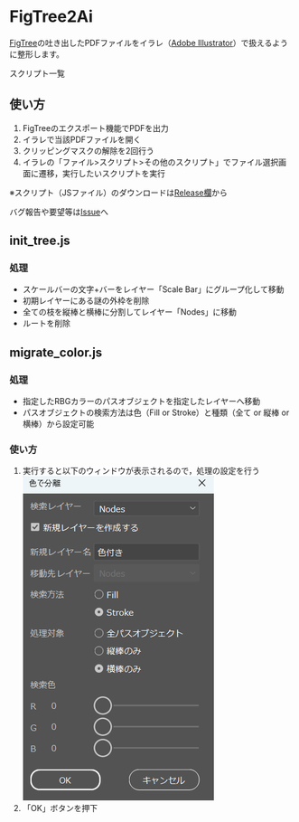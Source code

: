 # FigTree2Ai

[FigTree](http://tree.bio.ed.ac.uk/software/figtree/)の吐き出したPDFファイルをイラレ（[Adobe Illustrator](https://www.adobe.com/jp/)）で扱えるように整形します。

スクリプト一覧

## 使い方

1. FigTreeのエクスポート機能でPDFを出力
1. イラレで当該PDFファイルを開く
1. クリッピングマスクの解除を2回行う
1. イラレの「ファイル>スクリプト>その他のスクリプト」でファイル選択画面に遷移，実行したいスクリプトを実行

※スクリプト（JSファイル）のダウンロードは[Release欄](https://github.com/MEMlabo/AU-aLRT/releases)から

バグ報告や要望等は[Issue](https://github.com/MEMlabo/AU-aLRT/issues)へ

## init_tree.js

### 処理

- スケールバーの文字+バーをレイヤー「Scale Bar」にグループ化して移動
- 初期レイヤーにある謎の外枠を削除
- 全ての枝を縦棒と横棒に分割してレイヤー「Nodes」に移動
- ルートを削除

## migrate_color.js

### 処理

- 指定したRBGカラーのパスオブジェクトを指定したレイヤーへ移動
- パスオブジェクトの検索方法は色（Fill or Stroke）と種類（全て or 縦棒 or 横棒）から設定可能

### 使い方

1. 実行すると以下のウィンドウが表示されるので，処理の設定を行う
![img](./docs/images/migrate_color_window.png)
1. 「OK」ボタンを押下
